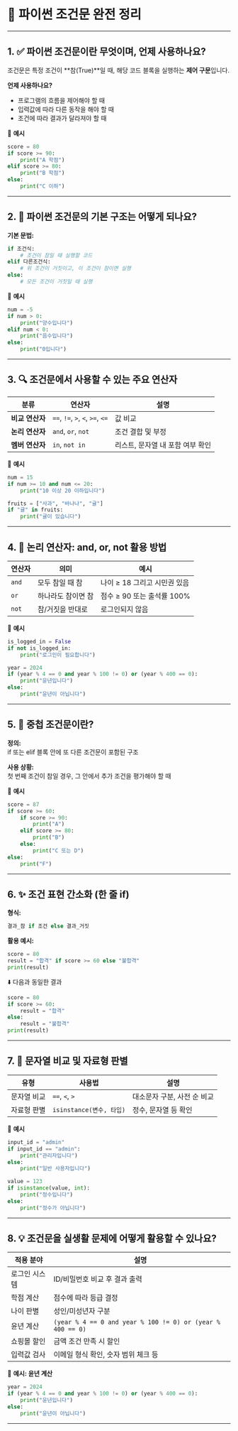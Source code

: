 # 🐍 파이썬 조건문 완전 정리

---

## 1. ✅ 파이썬 조건문이란 무엇이며, 언제 사용하나요?

조건문은 특정 조건이 **참(True)**일 때, 해당 코드 블록을 실행하는 **제어 구문**입니다.  

**언제 사용하나요?**
- 프로그램의 흐름을 제어해야 할 때
- 입력값에 따라 다른 동작을 해야 할 때
- 조건에 따라 결과가 달라져야 할 때

📌 **예시**
```python
score = 80
if score >= 90:
    print("A 학점")
elif score >= 80:
    print("B 학점")
else:
    print("C 이하")
```

---

## 2. 🔧 파이썬 조건문의 기본 구조는 어떻게 되나요?

**기본 문법:**
```python
if 조건식:
    # 조건이 참일 때 실행할 코드
elif 다른조건식:
    # 위 조건이 거짓이고, 이 조건이 참이면 실행
else:
    # 모든 조건이 거짓일 때 실행
```

📌 **예시**
```python
num = -5
if num > 0:
    print("양수입니다")
elif num < 0:
    print("음수입니다")
else:
    print("0입니다")
```

---

## 3. 🔍 조건문에서 사용할 수 있는 주요 연산자

| 분류 | 연산자 | 설명 |
|------|--------|------|
| **비교 연산자** | `==`, `!=`, `>`, `<`, `>=`, `<=` | 값 비교 |
| **논리 연산자** | `and`, `or`, `not` | 조건 결합 및 부정 |
| **멤버 연산자** | `in`, `not in` | 리스트, 문자열 내 포함 여부 확인 |

📌 **예시**
```python
num = 15
if num >= 10 and num <= 20:
    print("10 이상 20 이하입니다")

fruits = ["사과", "바나나", "귤"]
if "귤" in fruits:
    print("귤이 있습니다")
```

---

## 4. 🧠 논리 연산자: and, or, not 활용 방법

| 연산자 | 의미 | 예시 |
|--------|------|------|
| `and` | 모두 참일 때 참 | 나이 ≥ 18 그리고 시민권 있음 |
| `or` | 하나라도 참이면 참 | 점수 ≥ 90 또는 출석률 100% |
| `not` | 참/거짓을 반대로 | 로그인되지 않음 |

📌 **예시**
```python
is_logged_in = False
if not is_logged_in:
    print("로그인이 필요합니다")

year = 2024
if (year % 4 == 0 and year % 100 != 0) or (year % 400 == 0):
    print("윤년입니다")
else:
    print("윤년이 아닙니다")
```

---

## 5. 🧩 중첩 조건문이란?

**정의:**  
if 또는 elif 블록 안에 또 다른 조건문이 포함된 구조

**사용 상황:**  
첫 번째 조건이 참일 경우, 그 안에서 추가 조건을 평가해야 할 때

📌 **예시**
```python
score = 87
if score >= 60:
    if score >= 90:
        print("A")
    elif score >= 80:
        print("B")
    else:
        print("C 또는 D")
else:
    print("F")
```

---

## 6. ✨ 조건 표현 간소화 (한 줄 if)

**형식:**
```python
결과_참 if 조건 else 결과_거짓
```

**활용 예시:**
```python
score = 80
result = "합격" if score >= 60 else "불합격"
print(result)
```

⬇️ 다음과 동일한 결과
```python
score = 80
if score >= 60:
    result = "합격"
else:
    result = "불합격"
print(result)
```

---

## 7. 🔡 문자열 비교 및 자료형 판별

| 유형 | 사용법 | 설명 |
|------|--------|------|
| 문자열 비교 | `==`, `<`, `>` | 대소문자 구분, 사전 순 비교 |
| 자료형 판별 | `isinstance(변수, 타입)` | 정수, 문자열 등 확인 |

📌 **예시**
```python
input_id = "admin"
if input_id == "admin":
    print("관리자입니다")
else:
    print("일반 사용자입니다")

value = 123
if isinstance(value, int):
    print("정수입니다")
else:
    print("정수가 아닙니다")
```

---

## 8. 💡 조건문을 실생활 문제에 어떻게 활용할 수 있나요?

| 적용 분야 | 설명 |
|-----------|------|
| 로그인 시스템 | ID/비밀번호 비교 후 결과 출력 |
| 학점 계산 | 점수에 따라 등급 결정 |
| 나이 판별 | 성인/미성년자 구분 |
| 윤년 계산 | `(year % 4 == 0 and year % 100 != 0) or (year % 400 == 0)` |
| 쇼핑몰 할인 | 금액 조건 만족 시 할인 |
| 입력값 검사 | 이메일 형식 확인, 숫자 범위 체크 등 |

📌 **예시: 윤년 계산**
```python
year = 2024
if (year % 4 == 0 and year % 100 != 0) or (year % 400 == 0):
    print("윤년입니다")
else:
    print("윤년이 아닙니다")
```

---
